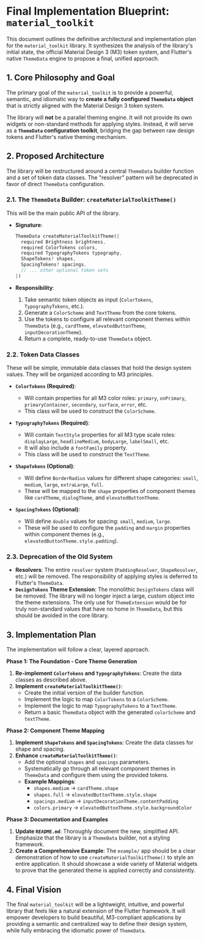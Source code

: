 # Final Implementation Blueprint: `material_toolkit`

This document outlines the definitive architectural and implementation plan for the `material_toolkit` library. It synthesizes the analysis of the library's initial state, the official Material Design 3 (M3) token system, and Flutter's native `ThemeData` engine to propose a final, unified approach.

## 1. Core Philosophy and Goal

The primary goal of the `material_toolkit` is to provide a powerful, semantic, and idiomatic way to **create a fully configured `ThemeData` object** that is strictly aligned with the Material Design 3 token system.

The library will **not** be a parallel theming engine. It will not provide its own widgets or non-standard methods for applying styles. Instead, it will serve as a **`ThemeData` configuration toolkit**, bridging the gap between raw design tokens and Flutter's native theming mechanism.

## 2. Proposed Architecture

The library will be restructured around a central `ThemeData` builder function and a set of token data classes. The "resolver" pattern will be deprecated in favor of direct `ThemeData` configuration.

### 2.1. The `ThemeData` Builder: `createMaterialToolkitTheme()`

This will be the main public API of the library.

- **Signature**:
  ```dart
  ThemeData createMaterialToolkitTheme({
    required Brightness brightness,
    required ColorTokens colors,
    required TypographyTokens typography,
    ShapeTokens? shapes,
    SpacingTokens? spacings,
    // ... other optional token sets
  })
  ```

- **Responsibility**:
  1.  Take semantic token objects as input (`ColorTokens`, `TypographyTokens`, etc.).
  2.  Generate a `ColorScheme` and `TextTheme` from the core tokens.
  3.  Use the tokens to configure all relevant component themes within `ThemeData` (e.g., `cardTheme`, `elevatedButtonTheme`, `inputDecorationTheme`).
  4.  Return a complete, ready-to-use `ThemeData` object.

### 2.2. Token Data Classes

These will be simple, immutable data classes that hold the design system values. They will be organized according to M3 principles.

- **`ColorTokens` (Required)**:
  - Will contain properties for all M3 color roles: `primary`, `onPrimary`, `primaryContainer`, `secondary`, `surface`, `error`, etc.
  - This class will be used to construct the `ColorScheme`.

- **`TypographyTokens` (Required)**:
  - Will contain `TextStyle` properties for all M3 type scale roles: `displayLarge`, `headlineMedium`, `bodyLarge`, `labelSmall`, etc.
  - It will also include a `fontFamily` property.
  - This class will be used to construct the `TextTheme`.

- **`ShapeTokens` (Optional)**:
  - Will define `BorderRadius` values for different shape categories: `small`, `medium`, `large`, `extraLarge`, `full`.
  - These will be mapped to the `shape` properties of component themes like `cardTheme`, `dialogTheme`, and `elevatedButtonTheme`.

- **`SpacingTokens` (Optional)**:
  - Will define `double` values for spacing: `small`, `medium`, `large`.
  - These will be used to configure the `padding` and `margin` properties within component themes (e.g., `elevatedButtonTheme.style.padding`).

### 2.3. Deprecation of the Old System

- **Resolvers**: The entire `resolver` system (`PaddingResolver`, `ShapeResolver`, etc.) will be removed. The responsibility of applying styles is deferred to Flutter's `ThemeData`.
- **`DesignTokens` Theme Extension**: The monolithic `DesignTokens` class will be removed. The library will no longer inject a large, custom object into the theme extensions. The only use for `ThemeExtension` would be for truly non-standard values that have no home in `ThemeData`, but this should be avoided in the core library.

## 3. Implementation Plan

The implementation will follow a clear, layered approach.

**Phase 1: The Foundation - Core Theme Generation**

1.  **Re-implement `ColorTokens` and `TypographyTokens`**: Create the data classes as described above.
2.  **Implement `createMaterialToolkitTheme()`**:
    - Create the initial version of the builder function.
    - Implement the logic to map `ColorTokens` to a `ColorScheme`.
    - Implement the logic to map `TypographyTokens` to a `TextTheme`.
    - Return a basic `ThemeData` object with the generated `colorScheme` and `textTheme`.

**Phase 2: Component Theme Mapping**

1.  **Implement `ShapeTokens` and `SpacingTokens`**: Create the data classes for shape and spacing.
2.  **Enhance `createMaterialToolkitTheme()`**:
    - Add the optional `shapes` and `spacings` parameters.
    - Systematically go through all relevant component themes in `ThemeData` and configure them using the provided tokens.
    - **Example Mappings**:
      - `shapes.medium` -> `cardTheme.shape`
      - `shapes.full` -> `elevatedButtonTheme.style.shape`
      - `spacings.medium` -> `inputDecorationTheme.contentPadding`
      - `colors.primary` -> `elevatedButtonTheme.style.backgroundColor`

**Phase 3: Documentation and Examples**

1.  **Update `README.md`**: Thoroughly document the new, simplified API. Emphasize that the library is a `ThemeData` builder, not a styling framework.
2.  **Create a Comprehensive Example**: The `example/` app should be a clear demonstration of how to use `createMaterialToolkitTheme()` to style an entire application. It should showcase a wide variety of Material widgets to prove that the generated theme is applied correctly and consistently.

## 4. Final Vision

The final `material_toolkit` will be a lightweight, intuitive, and powerful library that feels like a natural extension of the Flutter framework. It will empower developers to build beautiful, M3-compliant applications by providing a semantic and centralized way to define their design system, while fully embracing the idiomatic power of `ThemeData`.
